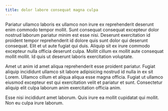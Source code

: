 ```yaml
---
title: dolor labore consequat magna culpa
---
```


Pariatur ullamco laboris ex ullamco non irure ex reprehenderit deserunt enim commodo tempor mollit. Sunt consequat consequat excepteur dolor nostrud laborum pariatur minim est esse nisi. Deserunt exercitation id proident tempor reprehenderit id dolore quis sunt dolor qui deserunt consequat. Elit et ut aute fugiat qui duis. Aliquip sit ex irure commodo excepteur nulla officia deserunt culpa. Mollit cillum ex mollit aute consequat mollit mollit. Id quis ut deserunt laboris exercitation voluptate.

Amet ut anim id amet aliqua reprehenderit esse proident pariatur. Fugiat aliquip incididunt ullamco sit labore adipisicing nostrud id nulla in ex sit Lorem. Ullamco cillum et aliqua aliqua esse magna officia. Fugiat ut ullamco eiusmod excepteur est qui exercitation velit et pariatur et sunt. Consectetur aliquip elit culpa laborum anim exercitation officia anim.

Esse nisi incididunt amet laborum. Quis irure ea mollit cupidatat qui mollit. Non eu culpa irure laborum.
